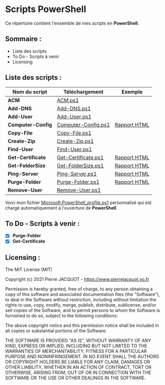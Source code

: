 # Scripts PowerShell
Ce répertoire contient l'ensemble de mes scripts en **PowerShell**.

## Sommaire :
- Liste des scripts
- To Do - Scripts à venir
- Licensing

## Liste des scripts :
| Nom du script | Téléchargement | Exemple |
|---|---|---|
| **ACM** | [ACM.ps1](ACM/ACM.ps1) | |
| **Add-DNS** | [Add-DNS.ps1](Add-DNS/Add-DNS.ps1) | |
| **Add-User** | [Add-User.ps1](Add-User/Add-User.ps1) | |
| **Computer-Config** | [Computer-Config.ps1](Computer-Config/Computer-Config.ps1) | [Rapport HTML](https://www.pierrejacquot.yo.fr/scripts/Computer-Config/2020-06-28-Computer-Config.html) |
| **Copy-File** | [Copy-File.ps1](Copy-File/Copy-File.ps1) | |
| **Create-Zip** | [Create-Zip.ps1](Create-Zip/Create-Zip.ps1) | |
| **Find-User** | [Find-User.ps1](Find-User/Find-User.ps1) | |
| **Get-Certificate** | [Get-Certificate.ps1](Get-Certificate/Get-Certificate.ps1) | [Rapport HTML](https://www.pierrejacquot.yo.fr/scripts/Get-Certificate/2021-02-20-Certificates-Report.html) |
| **Get-FolderSize** | [Get-FolderSize.ps1](Get-FolderSize/Get-FolderSize.ps1) | [Rapport HTML](https://www.pierrejacquot.yo.fr/scripts/Get-FolderSize/2021-02-20-Folders-Report.html) |
| **Ping-Server** | [Ping-Server.ps1](Ping-Server/Ping-Server.ps1) | [Rapport HTML](https://www.pierrejacquot.yo.fr/scripts/Ping-Server/2021-02-20-Servers-Report.html) |
| **Purge-Folder** | [Purge-Folder.ps1](Purge-Folder/Purge-Folder.ps1) | [Rapport HTML](https://www.pierrejacquot.yo.fr/scripts/Purge-Folder/2021-02-20-FilesRemoval-Report.html) |
| **Remove-User** | [Remove-User.ps1](Remove-User/Remove-User.ps1) | |

Voici mon fichier [Microsoft.PowerShell_profile.ps1](Microsoft.PowerShell_profile.ps1) personnalisé qui est chargé automatiquement à l'ouverture de **PowerShell**.

## To Do - Scripts à venir :
- [x] **Purge-Folder**
- [x] **Get-Certificate**

## Licensing :
The MIT License (MIT)

Copyright (c) 2021 Pierre JACQUOT - https://www.pierrejacquot.yo.fr

Permission is hereby granted, free of charge, to any person obtaining a copy
of this software and associated documentation files (the "Software"), to deal
in the Software without restriction, including without limitation the rights
to use, copy, modify, merge, publish, distribute, sublicense, and/or sell
copies of the Software, and to permit persons to whom the Software is
furnished to do so, subject to the following conditions:

The above copyright notice and this permission notice shall be included in all
copies or substantial portions of the Software.

THE SOFTWARE IS PROVIDED "AS IS", WITHOUT WARRANTY OF ANY KIND, EXPRESS OR
IMPLIED, INCLUDING BUT NOT LIMITED TO THE WARRANTIES OF MERCHANTABILITY,
FITNESS FOR A PARTICULAR PURPOSE AND NONINFRINGEMENT. IN NO EVENT SHALL THE
AUTHORS OR COPYRIGHT HOLDERS BE LIABLE FOR ANY CLAIM, DAMAGES OR OTHER
LIABILITY, WHETHER IN AN ACTION OF CONTRACT, TORT OR OTHERWISE, ARISING FROM,
OUT OF OR IN CONNECTION WITH THE SOFTWARE OR THE USE OR OTHER DEALINGS IN THE
SOFTWARE.
